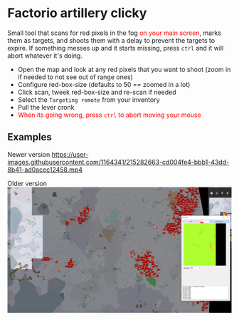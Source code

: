 # Factorio artillery clicky

Small tool that scans for red pixels in the fog <span style="color:red">on your main screen</span>, marks them as targets, and shoots them with a delay to prevent the targets to expire.
If something messes up and it starts missing, press `ctrl` and it will abort whatever it's doing.

- Open the map and look at any red pixels that you want to shoot (zoom in if needed to not see out of range ones)
- Configure red-box-size (defaults to 50 == zoomed in a lot)
- Click scan, tweek red-box-size and re-scan if needed
- Select the `Targeting remote` from your inventory
- Pull the lever cronk
- <span style="color:red">When its going wrong, press `ctrl` to abort moving your mouse</span>

## Examples

Newer version
https://user-images.githubusercontent.com/1164341/215282663-cd004fe4-bbb1-43dd-8b41-ad0acec12458.mp4

Older version
![](docs/pic.png)
